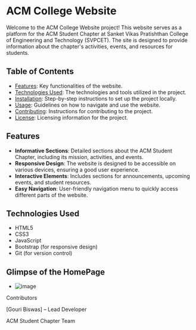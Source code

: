 # ACM College Website



Welcome to the ACM College Website project! This website serves as a platform for the ACM Student Chapter at Sanket Vikas Pratishthan College of Engineering and Technology (SVPCET). The site is designed to provide information about the chapter's activities, events, and resources for students.

## Table of Contents

- [Features](#features): Key functionalities of the website.
- [Technologies Used](#technologies-used): The technologies and tools utilized in the project.
- [Installation](#installation): Step-by-step instructions to set up the project locally.
- [Usage](#usage): Guidelines on how to navigate and use the website.
- [Contributing](#contributing): Instructions for contributing to the project.
- [License](#license): Licensing information for the project.

## Features

- **Informative Sections**: Detailed sections about the ACM Student Chapter, including its mission, activities, and events.
- **Responsive Design**: The website is designed to be accessible on various devices, ensuring a good user experience.
- **Interactive Elements**: Includes sections for announcements, upcoming events, and student resources.
- **Easy Navigation**: User-friendly navigation menu to quickly access different parts of the website.

## Technologies Used

- HTML5
- CSS3
- JavaScript
- Bootstrap (for responsive design)
- Git (for version control)

## Glimpse of the HomePage
- ![image](https://github.com/user-attachments/assets/5488b111-ff45-40e9-b5ad-5cbc42024c88)

Contributors

[Gouri Biswas] – Lead Developer

ACM Student Chapter Team


